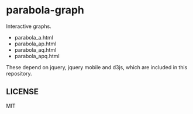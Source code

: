 # parabola-graph

  Interactive graphs.

  * parabola_a.html
  * parabola_ap.html
  * parabola_aq.html
  * parabola_apq.html

  These depend on jquery, jquery mobile and d3js, which are included in this repository.  

## LICENSE
  MIT

  

